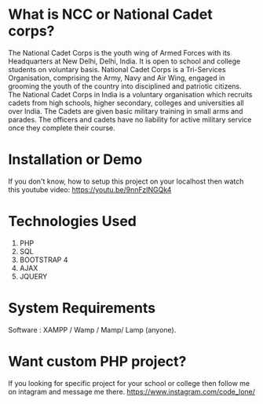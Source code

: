 # What is NCC or National Cadet corps?
The National Cadet Corps is the youth wing of Armed Forces with its Headquarters at New Delhi, Delhi, India.
It is open to school and college students on voluntary basis. National Cadet Corps is a Tri-Services Organisation,
comprising the Army, Navy and Air Wing, engaged in grooming the youth of the country into disciplined and patriotic citizens.
The National Cadet Corps in India is a voluntary organisation which recruits cadets from high schools, 
higher secondary, colleges and universities all over India. The Cadets are given basic military training in small arms and parades.
The officers and cadets have no liability for active military service once they complete their course.

# Installation or Demo
If you don't know, how to setup this project on your localhost then watch this youtube video:
https://youtu.be/9nnFzINGQk4

# Technologies Used
1. PHP
2. SQL
3. BOOTSTRAP 4
5. AJAX
6. JQUERY

# System Requirements
Software   :  XAMPP / Wamp / Mamp/ Lamp (anyone).

# Want custom PHP project?
If you looking for specific project for your school or college then follow me on intagram and message me there.
https://www.instagram.com/code_lone/

